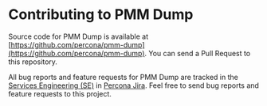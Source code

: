 # Contributing to PMM Dump

Source code for PMM Dump is available at [https://github.com/percona/pmm-dump](https://github.com/percona/pmm-dump). You can send a Pull Request to this repository.

All bug reports and feature requests for PMM Dump are tracked in the [Services Engineering (SE)](https://jira.percona.com/browse/SE) in [Percona Jira](https://jira.percona.com/). Feel free to send bug reports and feature requests to this project.
